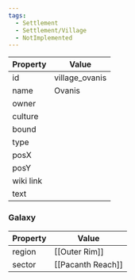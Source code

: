 ```yaml
---
tags:
  - Settlement
  - Settlement/Village
  - NotImplemented
---
```


| Property  | Value          |
| --------- | -------------- |
| id        | village_ovanis |
| name      | Ovanis         |
| owner     |                |
| culture   |                |
| bound     |                |
| type      |                |
| posX      |                |
| posY      |                |
| wiki link |                |
| text      |                |

### Galaxy
| Property | Value             |
| -------- | ----------------- |
| region   | [[Outer Rim]]     |
| sector   | [[Pacanth Reach]] |
